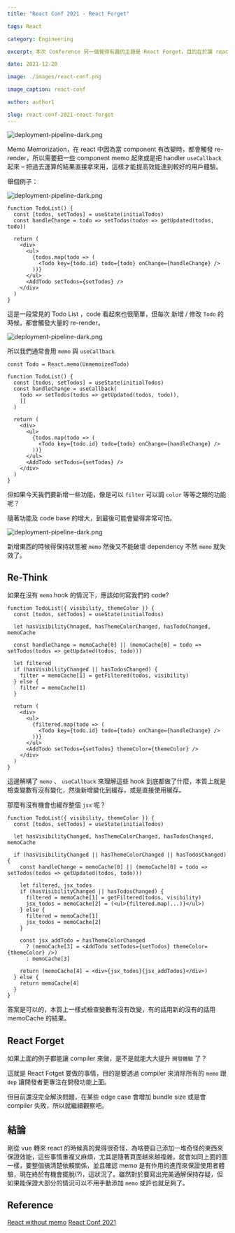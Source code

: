 ```yaml
---
title: "React Conf 2021 - React Forget"

tags: React

category: Engineering

excerpt: 本次 Conference 另一個覺得有趣的主題是 React Forget，目的在於讓 react 可以自動解析並且把 component memo 起來。

date: 2021-12-20

image: ./images/react-conf.png

image_caption: react-conf

author: author1

slug: react-conf-2021-react-forget
---
```


![deployment-pipeline-dark.png](./images/react-conf-2-1.png)

Memo
Memorization，在 react 中因為當 component 有改變時，都會觸發 re-render，所以需要把一些 component memo 起來或是把 handler `useCallback` 起來 – 把過去運算的結果直接拿來用，這樣才能提高效能達到較好的用戶體驗。

舉個例子：

![deployment-pipeline-dark.png](./images/react-conf-2-2.png)

```
function TodoList() {
  const [todos, setTodos] = useState(initialTodos)
  const handleChange = todo => setTodos(todos => getUpdated(todos, todo))
  
  return (
    <div>
      <ul>
        {todos.map(todo => (
          <Todo key={todo.id} todo={todo} onChange={handleChange} />
        ))}
      </ul>
      <AddTodo setTodos={setTodos} />
    </div>
  )
}
```
這是一段常見的 Todo List ，code 看起來也很簡單，但每次 新增 / 修改 `Todo` 的時候，都會觸發大量的 re-render。

![deployment-pipeline-dark.png](./images/react-conf-2-3.png)

所以我們通常會用 `memo` 與 `useCallback`
```
const Todo = React.memo(UnmemoizedTodo)

function TodoList() {
  const [todos, setTodos] = useState(initialTodos)
  const handleChange = useCallback(
    todo => setTodos(todos => getUpdated(todos, todo)),
    []
  )
  
  return (
    <div>
      <ul>
        {todos.map(todo => (
          <Todo key={todo.id} todo={todo} onChange={handleChange} />
        ))}
      </ul>
      <AddTodo setTodos={setTodos} />
    </div>
  )
}
```
但如果今天我們要新增一些功能，像是可以 `filter` 可以調 `color` 等等之類的功能呢？

隨著功能及 code base 的增大，到最後可能會變得非常可怕。

![deployment-pipeline-dark.png](./images/react-conf-2-3.png)

新增東西的時候得保持狀態被 `memo` 然後又不能破壞 dependency 不然 `memo` 就失效了。

## Re-Think
如果在沒有 `memo` hook 的情況下，應該如何寫我們的 code?
```
function TodoList({ visibility, themeColor }) {
  const [todos, setTodos] = useState(initialTodos)
  
  let hasVisibilityChnaged, hasThemeColorChanged, hasTodoChanged, memoCache
  
  const handleChange = memoCache[0] || (memoCache[0] = todo => setTodos(todos => getUpdated(todos, todo)))
  
  let filtered
  if (hasVisibilityChanged || hasTodosChanged) {
    filter = memoCache[1] = getFiltered(todos, visibility)
  } else {
    filter = memoCache[1]
  }
  
  return (
    <div>
      <ul>
        {filtered.map(todo => (
          <Todo key={todo.id} todo={todo} onChange={handleChange} />
        ))}
      </ul>
      <AddTodo setTodos={setTodos} themeColor={themeColor} />
    </div>
  )
}
```
這邊解構了 `memo` 、 `useCallback` 來理解這些 hook 到底都做了什麼，本質上就是檢查變數有沒有變化，然後新增變化到緩存，或是直接使用緩存。

那麼有沒有機會也緩存整個 `jsx` 呢？

```
function TodoList({ visibility, themeColor }) {
  const [todos, setTodos] = useState(initialTodos)
  
  let hasVisibilityChanged, hasThemeColorChanged, hasTodosChanged, memoCache
  
  if (hasVisibilityChanged || hasThemeColorChanged || hasTodosChanged) {
    const handleChange = memoCache[0] || (memoCache[0] = todo => setTodos(todos => getUpdated(todos, todo)))
  
    let filtered, jsx_todos
    if (hasVisibilityChanged || hasTodosChanged) {
      filtered = memoCache[1] = getFiltered(todos, visibility)
      jsx_todos = memoCache[2] = (<ul>{filtered.map(...)}</ul>)
    } else {
      filtered = memoCache[1]
      jsx_todos = memoCache[2]
    }
    
    const jsx_addTodo = hasThemeColorChanged
      ? (memoCache[3] = <AddTodo setTodos={setTodos} themeColor={themeColor} />)
      : memoCache[3]
      
    return (memoCache[4] = <div>{jsx_todos}{jsx_addTodos}</div>)
  } else {
    return memoCache[4]
  }
}
```
答案是可以的，本質上一樣式檢查變數有沒有改變，有的話用新的沒有的話用 memoCache 的結果。

## React Forget
如果上面的例子都能讓 compiler 來做，是不是就能大大提升 `開發體驗` 了？

這就是 React Fotget 要做的事情，目的是要透過 compiler 來消除所有的 `memo` 跟 `dep` 讓開發者更專注在開發功能上面。

但目前還沒完全解決問題，在某些 edge case 會增加 bundle size 或是會 compiler 失敗，所以就繼續觀察吧。

## 結論
剛從 vue 轉來 react 的時候真的覺得很奇怪，為啥要自己添加一堆奇怪的東西來保證效能，這些事情重複又麻煩，尤其是隨著頁面越來越複雜，就會如同上面的圖一樣，要整個搞清楚依賴關係，並且確認 memo 是有作用的進而來保證使用者體驗，現在終於有機會擺脫(?)，這狀況了。雖然對於要寫出完美通解保持存疑，但如果能保證大部分的情況可以不用手動添加 `memo` 或許也就足夠了。

## Reference
[React without memo](https://www.youtube.com/watch?v=lGEMwh32soc)
[React Conf 2021](https://conf.reactjs.org/stage)

